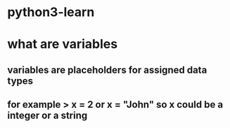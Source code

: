 # python3-learn

# what are variables
## variables are placeholders for assigned data types
## for example > x = 2 or x = "John" so x could be a integer or a string
